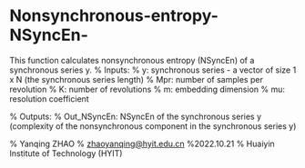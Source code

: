 # Nonsynchronous-entropy-NSyncEn-
This function calculates nonsynchronous entropy (NSyncEn) of a synchronous series y.
% Inputs:
% y: synchronous series - a vector of size 1 x N (the synchronous series length)
% Mpr: number of samples per revolution
% K: number of revolutions
% m: embedding dimension
% mu: resolution coefficient


% Outputs:
% Out_NSyncEn: NSyncEn of the synchronous series y (complexity of the nonsynchronous component in the synchronous series y) 


% Yanqing ZHAO
% zhaoyanqing@hyit.edu.cn
%2022.10.21
% Huaiyin Institute of Technology (HYIT)
